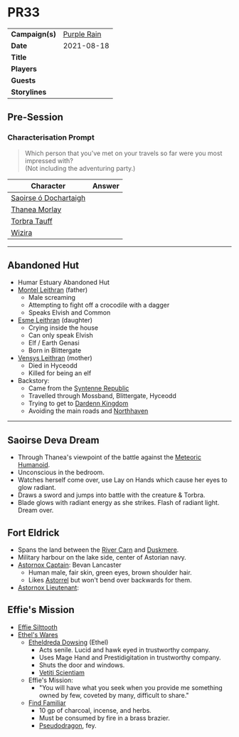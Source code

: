 # PR33

|||
| --- | --- |
| **Campaign(s)** | [Purple Rain](../../campaigns/C1-purple-rain.md) | session.3
| **Date** | 2021-08-18 |
| **Title** | |
| **Players** | |
| **Guests** | |
| **Storylines** | |

## Pre-Session

### Characterisation Prompt

> Which person that you've met on your travels so far were you most impressed with?  
> (Not including the adventuring party.)

| Character | Answer |
| --- | --- |
| [Saoirse ó Dochartaigh](../../characters/saoirse-o-dochartaigh.md) | | characterisation.1
| [Thanea Morlay](../../characters/thanea-morlay.md) | |
| [Torbra Tauff](../../characters/torbra-tauff.md) | |
| [Wizira](../../characters/wizira.md) | |

---

## Abandoned Hut

- Humar Estuary Abandoned Hut
- [Montel Leithran](../../characters/montel-leithran.md) (father)
  - Male screaming
  - Attempting to fight off a crocodile with a dagger
  - Speaks Elvish and Common
- [Esme Leithran](../../characters/esme-leithran.md) (daughter)
  - Crying inside the house
  - Can only speak Elvish
  - Elf / Earth Genasi
  - Born in Blittergate
- [Vensys Leithran](../../characters/vensys-leithran.md) (mother)
  - Died in Hyceodd
  - Killed for being an elf
- Backstory:
  - Came from the [Syntenne Republic](../../civilisations/syntenne-republic/syntenne-republic.md)
  - Travelled through Mossband, Blittergate, Hyceodd
  - Trying to get to [Dardenn Kingdom](../../civilisations/dardenn-kingdom/dardenn-kingdom.md)
  - Avoiding the main roads and [Northhaven](../../places/cities/northhaven.md)

---

## Saoirse Deva Dream

- Through Thanea's viewpoint of the battle against the [Meteoric Humanoid](../../creatures/meteoric-humanoid.md).
- Unconscious in the bedroom.
- Watches herself come over, use Lay on Hands which cause her eyes to glow radiant.
- Draws a sword and jumps into battle with the creature & Torbra.
- Blade glows with radiant energy as she strikes. Flash of radiant light. Dream over.

## Fort Eldrick

- Spans the land between the [River Carn](../../places/rivers-lakes/river-carn.md) and [Duskmere](../../places/rivers-lakes/duskmere.md).
- Military harbour on the lake side, center of Astorian navy.
- [Astornox Captain](../../organisations/astornox/ranks/astornox-captain.md): Bevan Lancaster
  - Human male, fair skin, green eyes, brown shoulder hair.
  - Likes [Astorrel](../../organisations/astorrel/astorrel.md) but won't bend over backwards for them.
- [Astornox Lieutenant](../../organisations/astornox/ranks/astornox-lieutenant.md): 

## Effie's Mission

- [Effie Silttooth](../../characters/effie-silttooth.md)
- [Ethel's Wares](../../places/buildings/shops/ethels-wares.md)
  - [Etheldreda Dowsing](../../characters/etheldreda-dowsing.md) (Ethel)
    - Acts senile. Lucid and hawk eyed in trustworthy company.
    - Uses Mage Hand and Prestidigitation in trustworthy company.
    - Shuts the door and windows.
    - [Vetiti Scientiam](../../organisations/vetiti-scientiam.md)
  - Effie's Mission:
    - "You will have what you seek when you provide me something owned by few, coveted by many, difficult to share."
  - [Find Familiar](https://www.dndbeyond.com/spells/find-familiar)
    - 10 gp of charcoal, incense, and herbs.
    - Must be consumed by fire in a brass brazier.
    - [Pseudodragon](https://www.dndbeyond.com/monsters/pseudodragon), fey.